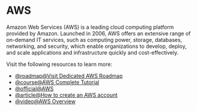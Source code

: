 # AWS

Amazon Web Services (AWS) is a leading cloud computing platform provided by Amazon. Launched in 2006, AWS offers an extensive range of on-demand IT services, such as computing power, storage, databases, networking, and security, which enable organizations to develop, deploy, and scale applications and infrastructure quickly and cost-effectively.

Visit the following resources to learn more:

- [@roadmap@Visit Dedicated AWS Roadmap](https://roadmap.sh/aws)
- [@course@AWS Complete Tutorial](https://www.youtube.com/watch?v=B8i49C8fC3E)
- [@official@AWS](https://aws.amazon.com)
- [@article@How to create an AWS account](https://grapplingdev.com/tutorials/how-to-create-aws-account)
- [@video@AWS Overview](https://www.youtube.com/watch?v=a9__D53WsUs)
